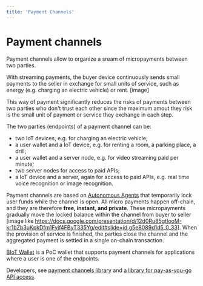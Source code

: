 ```yaml
---
title: 'Payment Channels'
---
```


# Payment channels
Payment channels allow to organize a sream of micropayments between two parties.

With streaming payments, the buyer device continuously sends small payments to the seller in exchange for small units of service, such as energy (e.g. charging an electric vehicle) or rent. [image]

This way of payment significantly reduces the risks of payments between two parties who don't trust each other since the maximum amout they risk is the small unit of payment or service they exchange in each step.

The two parties (endpoints) of a payment channel can be:
* two IoT devices, e.g. for charging an electric vehicle;
* a user wallet and a IoT device, e.g. for renting a room, a parking place, a drill;
* a user wallet and a server node, e.g. for video streaming paid per minute;
* two server nodes for access to paid APIs;
* a IoT device and a server, again for access to paid APIs, e.g. real time voice recognition or image recognition.

Payment channels are based on [Autonomous Agents](/platform/autonomous-agents) that temporarily lock user funds while the channel is open. All micro payments happen off-chain, and they are therefore **free, instant, and private**. These micropayments gradually move the locked balance within the channel from buyer to seller [image like https://docs.google.com/presentation/d/12d0Ru85gtIooM-kr1bZb3uKpkDfm1Fyjf4FByT335Yg/edit#slide=id.g5e8089d1d5_0_33]. When the provision of service is finished, the parties close the channel and the aggregated payment is settled in a single on-chain transaction.

[BIoT Wallet](https://play.google.com/store/apps/details?id=ws.biot.wallet2) is a PoC wallet that supports payment channels for applications where a user is one of the endpoints.

Developers, see [payment channels library](https://github.com/Papabyte/aa-channels-lib) and [a library for pay-as-you-go API access](https://github.com/byteball/pay-per-call-API).

